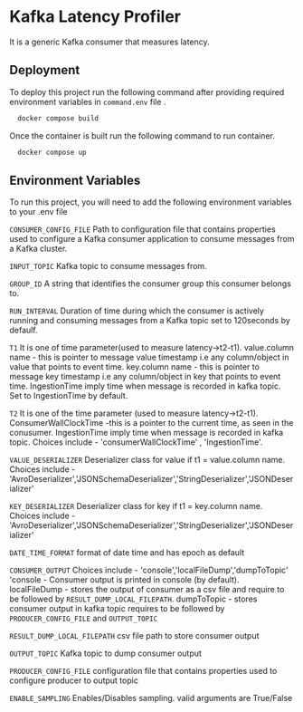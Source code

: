 
# Kafka Latency Profiler

It is a generic Kafka consumer that measures latency.




## Deployment

To deploy this project run the following command after providing required environment variables in `command.env` file . 

```bash
  docker compose build
```

Once the container is built run the following command to run container.

```bash
  docker compose up
``` 


## Environment Variables

To run this project, you will need to add the following environment variables to your .env file

`CONSUMER_CONFIG_FILE`  Path to configuration file that contains properties used to configure a Kafka consumer application to consume messages from a Kafka cluster.

`INPUT_TOPIC`  Kafka topic to consume messages from.

`GROUP_ID`  A string that identifies the consumer group this  consumer     belongs to.

`RUN_INTERVAL`  Duration of time during which the consumer is actively running and consuming messages from a Kafka topic set to 120seconds by defaulf.

`T1`  It is one of time parameter(used to measure latency->t2-t1). value.column name - this is pointer to message value timestamp i.e any column/object in value that points to event time. key.column name - this is pointer to message key timestamp i.e any column/object in key that points to event time. IngestionTime imply time when message is recorded in kafka topic. Set to IngestionTime by default.

`T2` It is one of the time parameter (used to measure latency->t2-t1). ConsumerWallClockTime -this is a pointer to the current time, as seen in the conusumer. IngestionTime imply time when message is recorded in kafka topic.
Choices include - 'consumerWallClockTime' , 'IngestionTime'.

`VALUE_DESERIALIZER` Deserializer class for value if t1 = value.column name. Choices include - 'AvroDeserializer','JSONSchemaDeserializer','StringDeserializer','JSONDeserializer'

`KEY_DESERIALIZER` Deserializer class for key if t1 = key.column name.
Choices include - 'AvroDeserializer','JSONSchemaDeserializer','StringDeserializer','JSONDeserializer'

`DATE_TIME_FORMAT` format of date time and has epoch as default 

`CONSUMER_OUTPUT` Choices include - 'console','localFileDump','dumpToTopic'
'console - Consumer output is printed in console (by default). localFileDump - stores the output of consumer as a csv file and require to be followed by `RESULT_DUMP_LOCAL_FILEPATH`. dumpToTopic - stores consumer output in kafka topic requires to be followed by `PRODUCER_CONFIG_FILE` and  `OUTPUT_TOPIC`

`RESULT_DUMP_LOCAL_FILEPATH` csv file path to store consumer output

`OUTPUT_TOPIC` Kafka topic to dump consumer output

`PRODUCER_CONFIG_FILE` configuration file that contains properties used to configure producer to output topic

`ENABLE_SAMPLING` Enables/Disables sampling. valid arguments are True/False


